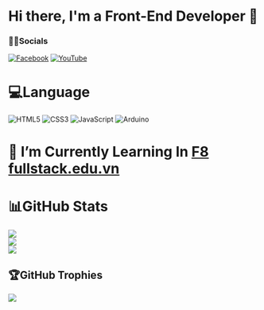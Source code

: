 # Hi there, I'm a Front-End Developer 👋

### 👨‍💼Socials
[![Facebook](https://img.shields.io/badge/Facebook-%231877F2.svg?logo=Facebook&logoColor=white)](https://facebook.com/ngxvanquan) [![YouTube](https://img.shields.io/badge/YouTube-%23FF0000.svg?logo=YouTube&logoColor=white)](https://www.youtube.com/@ngxvanquan)

# 💻Language
![HTML5](https://img.shields.io/badge/html5-%23E34F26.svg?style=flat-square&logo=html5&logoColor=white) ![CSS3](https://img.shields.io/badge/css3-%231572B6.svg?style=flat-square&logo=css3&logoColor=white) ![JavaScript](https://img.shields.io/badge/javascript-%23323330.svg?style=flat-square&logo=javascript&logoColor=%23F7DF1E) ![Arduino](https://img.shields.io/badge/-Arduino-00979D?style=flat-square&logo=Arduino&logoColor=white)

# 🌱 I’m Currently Learning In [F8 fullstack.edu.vn](https://fullstack.edu.vn/)

# 📊GitHub Stats
![](https://github-readme-stats.vercel.app/api?username=ngxvanquan&theme=dark&hide_border=true&include_all_commits=true&count_private=true)
<br/>
![](https://github-readme-streak-stats.herokuapp.com/?user=ngxvanquan&theme=dark&hide_border=true)<br/>
![](https://github-readme-stats.vercel.app/api/top-langs/?username=ngxvanquan&theme=dark&hide_border=true&include_all_commits=true&count_private=true&layout=compact)


## 🏆GitHub Trophies
![](https://github-profile-trophy.vercel.app/?username=ngxvanquan&theme=radical&no-frame=true&no-bg=true&margin-w=4)

<!--
**ngxvanquan/ngxvanquan** is a ✨ _special_ ✨ repository because its `README.md` (this file) appears on your GitHub profile.

Here are some ideas to get you started:

- 🔭 I’m currently working on ...
- 🌱 I’m currently learning ...
- 👯 I’m looking to collaborate on ...
- 🤔 I’m looking for help with ...
- 💬 Ask me about ...
- 📫 How to reach me: ...
- 😄 Pronouns: ...
- ⚡ Fun fact: ...
-->
